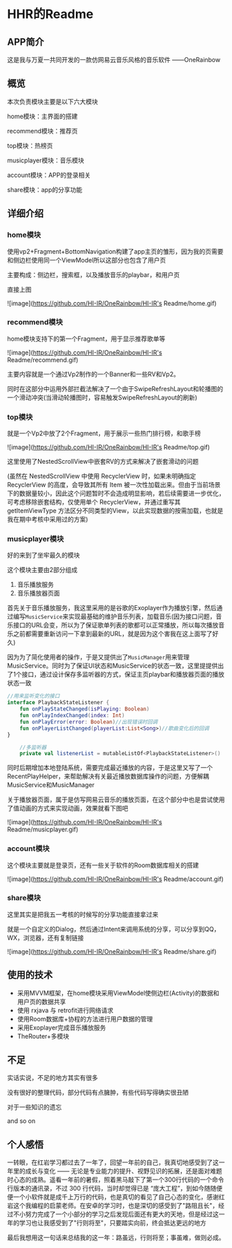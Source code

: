 # HHR的Readme

## APP简介

这是我与万夏一共同开发的一款仿网易云音乐风格的音乐软件 ——OneRainbow

## 概览

本次负责模块主要是以下六大模块

home模块：主界面的搭建

recommend模块：推荐页

top模块：热榜页

musicplayer模块：音乐模块

account模块：APP的登录相关

share模块：app的分享功能

## 详细介绍

### home模块

使用vp2+Fragment+BottomNavigation构建了app主页的雏形，因为我的页需要和侧边栏使用同一个ViewModel所以这部分也包含了用户页

主要构成：侧边栏，搜索框，以及播放音乐的playbar，和用户页

直接上图

![image](https://github.com/HI-IR/OneRainbow/HI-IR's Readme/home.gif)



### recommend模块

home模块支持下的第一个Fragment，用于显示推荐歌单等

![image](https://github.com/HI-IR/OneRainbow/HI-IR's Readme/recommend.gif)

主要内容就是一个通过Vp2制作的一个Banner和一些RV和Vp2。

同时在这部分中运用外部拦截法解决了一个由于SwipeRefreshLayout和轮播图的一个滑动冲突(当滑动轮播图时，容易触发SwipeRefreshLayout的刷新)



 ### top模块

就是一个Vp2中放了2个Fragment，用于展示一些热门排行榜，和歌手榜

![image](https://github.com/HI-IR/OneRainbow/HI-IR's Readme/top.gif)

这里使用了NestedScrollView中嵌套RV的方式来解决了嵌套滑动的问题

(虽然在 NestedScrollView 中使用 RecyclerView 时，如果未明确指定 RecyclerView 的高度，会导致其所有 Item 被一次性加载出来。但由于当前场景下的数据量较小，因此这个问题暂时不会造成明显影响，若后续需要进一步优化，可考虑移除嵌套结构，仅使用单个 RecyclerView，并通过重写其 getItemViewType 方法区分不同类型的View，以此实现数据的按需加载，也就是我在期中考核中采用过的方案)



### musicplayer模块

好的来到了坐牢最久的模块

这个模块主要由2部分组成

1. 音乐播放服务
2. 音乐播放器页面

首先关于音乐播放服务，我这里采用的是谷歌的Exoplayer作为播放引擎，然后通过编写`MusicService`来实现最基础的维护音乐列表，加载音乐(因为接口问题，音乐接口的URL会变，所以为了保证歌单列表的歌都可以正常播放，所以每次播放音乐之前都需要重新访问一下拿到最新的URL，就是因为这个害我在这上面写了好久)

因为为了简化使用者的操作，于是又提供出了`MusicManager`用来管理MusicService。同时为了保证UI状态和MusicService的状态一致，这里提提供出了1个接口，通过设计保存多监听器的方式，保证主页playbar和播放器页面的播放状态一致

```kotlin
//用来监听变化的接口
interface PlaybackStateListener {
    fun onPlayStateChanged(isPlaying: Boolean)
    fun onPlayIndexChanged(index: Int)
    fun onPlayError(error: Boolean)//出现错误时回调
    fun onPlayerListChanged(playerList:List<Song>)//歌曲变化后的回调
}

    //多监听器
    private val listenerList = mutableListOf<PlaybackStateListener>()
```

同时后期增加本地登陆系统，需要完成最近播放的内容，于是这里又写了一个RecentPlayHelper，来帮助解决有关最近播放数据库操作的问题，方便解耦MusicService和MusicManager

关于播放器页面，属于是仿写网易云音乐的播放页面，在这个部分中也是尝试使用了值动画的方式来实现动画，效果就看下图吧

![image](https://github.com/HI-IR/OneRainbow/HI-IR's Readme/musicplayer.gif)

 ### account模块

这个模块主要就是登录页，还有一些关于软件的Room数据库相关的搭建

![image](https://github.com/HI-IR/OneRainbow/HI-IR's Readme/account.gif)

### share模块

这里其实是把我五一考核的时候写的分享功能直接拿过来

就是一个自定义的Dialog，然后通过Intent来调用系统的分享，可以分享到QQ，WX，浏览器，还有复制链接



![image](https://github.com/HI-IR/OneRainbow/HI-IR's Readme/share.gif)

## 使用的技术

* 采用MVVM框架，在home模块采用ViewModel使侧边栏(Activity)的数据和用户页的数据共享
* 使用 rxjava 与 retrofit进行网络请求
* 使用Room数据库+协程的方法进行用户数据的管理
* 采用Exoplayer完成音乐播放服务
* TheRouter+多模块



## 不足

实话实说，不足的地方其实有很多

没有很好的整理代码，部分代码有点臃肿，有些代码写得确实很丑陋

对于一些知识的遗忘

and so on

## 个人感悟

一转眼，在红岩学习都过去了一年了，回望一年前的自己，我真切地感受到了这一年里的成长与变化 —— 无论是专业能力的提升、视野见识的拓展，还是面对难题时心态的成熟。遥看一年前的暑假，照着黑马敲下了第一个300行代码的一个命令行版本的通讯录，不过 300 行代码，当时却觉得已是 “庞大工程”，到如今随随便便一个小软件就是成千上万行的代码，也是真切的看见了自己心态的变化，感谢红岩这个我编程的启蒙老师。在安卓的学习时，也是深切的感受到了"路阻且长"，经过不小努力完成了一个小部分的学习之后发现后面还有更大的天地，但是经过这一年的学习也让我感受到了"行则将至"，只要踏实向前，终会抵达更远的地方

最后我想用这一句话来总结我的这一年：路虽远，行则将至；事虽难，做则必成。

